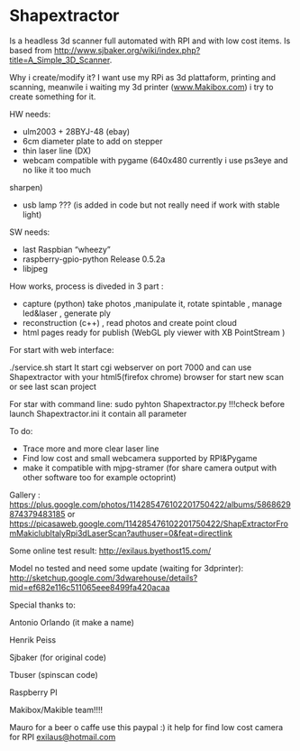 Shapextractor
====================
Is a headless 3d scanner full automated with RPI and with low cost items.
Is based from http://www.sjbaker.org/wiki/index.php?title=A_Simple_3D_Scanner.

Why i create/modify it?
I want use my RPi as 3d plattaform, printing and scanning,
 meanwile i waiting my 3d printer (www.Makibox.com) i try to create something for it.

HW needs:

- ulm2003 + 28BYJ-48 (ebay)
- 6cm diameter plate to add on stepper
- thin laser line (DX)
- webcam compatible with pygame (640x480 currently i use ps3eye and no like it too much 

sharpen)
- usb lamp ??? (is added in code but not really need if work with stable light)

SW needs:
- last Raspbian “wheezy”
- raspberry-gpio-python Release 0.5.2a
- libjpeg

How works,
process is diveded in 3 part :
- capture (python) take photos ,manipulate it, rotate spintable , manage led&laser , generate ply
- reconstruction (c++)  , read photos and create point cloud
- html pages ready for publish (WebGL ply viewer with XB PointStream )

For start with web interface:

./service.sh start 
It start cgi webserver on port 7000 and can use Shapextractor with your html5(firefox chrome) browser for start new scan or see last scan project

For star with command line:
sudo pyhton Shapextractor.py 
!!!check before launch Shapextractor.ini it contain all parameter


To do:
- Trace more and more clear laser line
- Find low cost and small webcamera supported by RPI&Pygame
- make it compatible with mjpg-stramer (for share camera output with other software too for example octoprint) 

Gallery :
https://plus.google.com/photos/114285476102201750422/albums/5868629874379483185
or
https://picasaweb.google.com/114285476102201750422/ShapExtractorFromMakiclubItalyRpi3dLaserScan?authuser=0&feat=directlink

Some online test result:
http://exilaus.byethost15.com/

Model no tested and need some update (waiting for 3dprinter):
http://sketchup.google.com/3dwarehouse/details?mid=ef682e116c511065eee8499fa420acaa


Special thanks to:

Antonio Orlando (it make a name)

Henrik Peiss 

Sjbaker (for original code)

Tbuser  (spinscan code)

Raspberry PI

Makibox/Makible team!!!!

Mauro
for a beer o caffe use this paypal :) it help for find low cost camera for RPI
exilaus@hotmail.com
